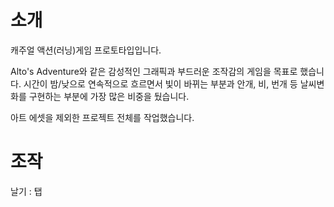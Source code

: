# 소개

캐주얼 액션(러닝)게임 프로토타입입니다. 

Alto's Adventure와 같은 감성적인 그래픽과 부드러운 조작감의 게임을 목표로 했습니다.
시간이 밤/낮으로 연속적으로 흐르면서 빛이 바뀌는 부분과 안개, 비, 번개 등 날씨변화를 구현하는 부분에 가장 많은 비중을 뒀습니다. 

아트 에셋을 제외한 프로젝트 전체를 작업했습니다.


# 조작

날기 : 탭

